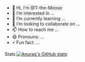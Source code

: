 - 👋 Hi, I’m @T-the-Moose
- 👀 I’m interested in ...
- 🌱 I’m currently learning ...
- 💞️ I’m looking to collaborate on ...
- 📫 How to reach me ...
- 😄 Pronouns: ...
- ⚡ Fun fact: ...


Stats
[![Anurag's GitHub stats](https://github-readme-stats.vercel.app/api?T-the-moose=anuraghazra)](https://github.com/anuraghazra/github-readme-stats)
